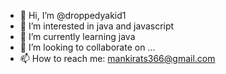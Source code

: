 - 👋 Hi, I’m @droppedyakid1
- 👀 I’m interested in java and javascript
- 🌱 I’m currently learning java
- 💞️ I’m looking to collaborate on ...
- 📫 How to reach me: mankirats366@gmail.com

<!---
droppedyakid1/droppedyakid1 is a ✨ special ✨ repository because its `README.md` (this file) appears on your GitHub profile.
You can click the Preview link to take a look at your changes.
--->
